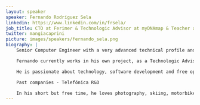 ```yaml
---
layout: speaker
speaker: Fernando Rodríguez Sela
linkedin: https://www.linkedin.com/in/frsela/
job_title: CTO at Ferimer & Technologic Advisor at myDNAmap & Teacher at Universidad Alfonso X
twitter: mangiacaprini
picture: images/speakers/fernando_sela.png
biography: |
    Senior Computer Engineer with a very advanced technical profile and with more than 17 years of experience in R&D developing, designing and building decoupled and decentralized systems.

    Fernando currently works in his own project, as a Technologic Advisor at myDNAmap and as a teacher at the UAX University. Also he collaborates with multiple companies like No Interface, iConkrete, ATL, ... 

    He is passionate about technology, software development and free operating systems; In the past he worked in Firefox OS open source mobile operating system where designed and created the first implementation for the Web Push Platform, a network friendly solution.

    Past companies - Telefónica R&D

    In his short but free time, he loves photography, skiing, motorbikes, hacking & traveling
---
```


